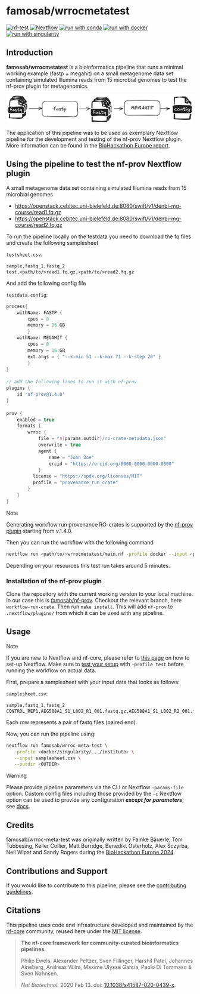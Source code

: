 # famosab/wrrocmetatest

<!--
[![GitHub Actions CI Status](https://github.com/famosab/wrroc-meta-test/actions/workflows/ci.yml/badge.svg)](https://github.com/famosab/wrroc-meta-test/actions/workflows/ci.yml)
[![GitHub Actions Linting Status](https://github.com/famosab/wrroc-meta-test/actions/workflows/linting.yml/badge.svg)](https://github.com/famosab/wrroc-meta-test/actions/workflows/linting.yml)[![Cite with Zenodo](http://img.shields.io/badge/DOI-10.5281/zenodo.XXXXXXX-1073c8?labelColor=000000)](https://doi.org/10.5281/zenodo.XXXXXXX)
-->
[![nf-test](https://img.shields.io/badge/unit_tests-nf--test-337ab7.svg)](https://www.nf-test.com)
[![Nextflow](https://img.shields.io/badge/nextflow%20DSL2-%E2%89%A524.04.2-23aa62.svg)](https://www.nextflow.io/)
[![run with conda](http://img.shields.io/badge/run%20with-conda-3EB049?labelColor=000000&logo=anaconda)](https://docs.conda.io/en/latest/)
[![run with docker](https://img.shields.io/badge/run%20with-docker-0db7ed?labelColor=000000&logo=docker)](https://www.docker.com/)
[![run with singularity](https://img.shields.io/badge/run%20with-singularity-1d355c.svg?labelColor=000000)](https://sylabs.io/docs/)
<!--
[![Launch on Seqera Platform](https://img.shields.io/badge/Launch%20%F0%9F%9A%80-Seqera%20Platform-%234256e7)](https://cloud.seqera.io/launch?pipeline=https://github.com/famosab/wrroc-meta-test)
-->

## Introduction

**famosab/wrrocmetatest** is a bioinformatics pipeline that runs a minimal working example (fastp + megahit) on a small metagenome data set containing simulated Illumina reads from 15 microbial genomes to test the nf-prov plugin for metagenomics.

![](./wrrocmetatest.excalidraw.png)

The application of this pipeline was to be used as exemplary Nextflow pipeline for the development and testing of the nf-prov Nextflow plugin. More information can be found in the [BioHackathon Europe report](https://github.com/SandyRogers/biohack24-metagenomic-crates-report).

## Using the pipeline to test the nf-prov Nextflow plugin
A small metagenome data set containing simulated Illumina reads from 15 microbial genomes

- https://openstack.cebitec.uni-bielefeld.de:8080/swift/v1/denbi-mg-course/read1.fq.gz
- https://openstack.cebitec.uni-bielefeld.de:8080/swift/v1/denbi-mg-course/read2.fq.gz

To run the pipeline locally on the testdata you need to download the fq files and create the following samplesheet

`testsheet.csv`:
```csv
sample,fastq_1,fastq_2
test,<path/to/>read1.fq.gz,<path/to/>read2.fq.gz
```

And add the following config file

`testdata.config`:
```groovy
process{
    withName: FASTP {
        cpus = 8
        memory = 16.GB
        }
    withName: MEGAHIT {
        cpus = 8
        memory = 16.GB
        ext.args = { "--k-min 51 --k-max 71 --k-step 20" }
        }
}

// add the following lines to run it with nf-prov
plugins {
	id 'nf-prov@1.4.0'
}

prov {
	enabled = true
	formats {
    	wrroc {
        	file = "${params.outdir}/ro-crate-metadata.json"
        	overwrite = true
        	agent {
            	name = "John Doe"
            	orcid = "https://orcid.org/0000-0000-0000-0000"
        	}
          license = "https://spdx.org/licenses/MIT"
          profile = "provenance_run_crate"
    	}
	}
}
```
> [!NOTE]
> Generating workflow run provenance RO-crates is supported by the [nf-prov plugin](https://github.com/nextflow-io/nf-prov/tree/1.4.0) starting from v.1.4.0.

Then you can run the workflow with the following command

```bash
nextflow run <path/to/>wrrocmetatest/main.nf -profile docker --input <path/to/>testsheet.csv --outdir results -c <path/to/>testdata.config
```

Depending on your resources this test run takes around 5 minutes.

### Installation of the nf-prov plugin
Clone the repository with the current working version to your local machine. In our case this is [famosab/nf-prov](https://github.com/famosab/nf-prov). Checkout the relevant branch, here `workflow-run-crate`. Then run `make install`. This will add `nf-prov` to `.nextflow/plugins/` from which it can be used with any pipeline.

## Usage

> [!NOTE]
> If you are new to Nextflow and nf-core, please refer to [this page](https://nf-co.re/docs/usage/installation) on how to set-up Nextflow. Make sure to [test your setup](https://nf-co.re/docs/usage/introduction#how-to-run-a-pipeline) with `-profile test` before running the workflow on actual data.

First, prepare a samplesheet with your input data that looks as follows:

`samplesheet.csv`:

```csv
sample,fastq_1,fastq_2
CONTROL_REP1,AEG588A1_S1_L002_R1_001.fastq.gz,AEG588A1_S1_L002_R2_001.fastq.gz
```

Each row represents a pair of fastq files (paired end).

Now, you can run the pipeline using:

```bash
nextflow run famosab/wrroc-meta-test \
   -profile <docker/singularity/.../institute> \
   --input samplesheet.csv \
   --outdir <OUTDIR>
```

> [!WARNING]
> Please provide pipeline parameters via the CLI or Nextflow `-params-file` option. Custom config files including those provided by the `-c` Nextflow option can be used to provide any configuration _**except for parameters**_; see [docs](https://nf-co.re/docs/usage/getting_started/configuration#custom-configuration-files).

## Credits

famosab/wrroc-meta-test was originally written by Famke Bäuerle, Tom Tubbesing, Keiler Collier, Matt Burridge, Benedikt Osterholz, Alex Sczyrba, Neil Wipat and Sandy Rogers during the [BioHackathon Europe 2024](https://biohackathon-europe.org/).

## Contributions and Support

If you would like to contribute to this pipeline, please see the [contributing guidelines](.github/CONTRIBUTING.md).

## Citations

<!-- If you use famosab/wrroc-meta-test for your analysis, please cite it using the following doi: [10.5281/zenodo.XXXXXX](https://doi.org/10.5281/zenodo.XXXXXX) -->

This pipeline uses code and infrastructure developed and maintained by the [nf-core](https://nf-co.re) community, reused here under the [MIT license](https://github.com/nf-core/tools/blob/main/LICENSE).

> **The nf-core framework for community-curated bioinformatics pipelines.**
>
> Philip Ewels, Alexander Peltzer, Sven Fillinger, Harshil Patel, Johannes Alneberg, Andreas Wilm, Maxime Ulysse Garcia, Paolo Di Tommaso & Sven Nahnsen.
>
> _Nat Biotechnol._ 2020 Feb 13. doi: [10.1038/s41587-020-0439-x](https://dx.doi.org/10.1038/s41587-020-0439-x).
